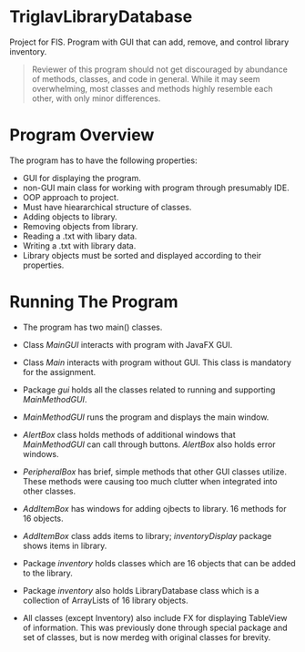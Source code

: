 # TriglavLibraryDatabase
Project for FIS. Program with GUI that can add, remove, and control library inventory.

> Reviewer of this program should not get discouraged by abundance of methods, classes, and code in general.
While it may seem overwhelming, most classes and methods highly resemble each other, with only minor differences.

# Program Overview

The program has to have the following properties:

- GUI for displaying the program.
- non-GUI main class for working with program through presumably IDE.
- OOP approach to project.
- Must have hieararchical structure of classes.
- Adding objects to library.
- Removing objects from library.
- Reading a .txt with libary data.
- Writing a .txt with library data.
- Library objects must be sorted and displayed according to their properties.

# Running The Program

- The program has two main() classes.
- Class _MainGUI_ interacts with program with JavaFX GUI.
- Class _Main_ interacts with program without GUI. This class is mandatory for the assignment.

- Package _gui_ holds all the classes related to running and supporting _MainMethodGUI_.
- _MainMethodGUI_ runs the program and displays the main window.
- _AlertBox_ class holds methods of additional windows that _MainMethodGUI_ can call through buttons.
_AlertBox_ also holds error windows.
- _PeripheralBox_ has brief, simple methods that other GUI classes utilize.
These methods were causing too much clutter when integrated into other classes.
- _AddItemBox_ has windows for adding ojbects to library. 16 methods for 16 objects.
- _AddItemBox_ class adds items to library; _inventoryDisplay_ package shows items in library.

- Package _inventory_ holds classes which are 16 objects that can be added to the library.
- Package _inventory_ also holds LibraryDatabase class which is a collection of ArrayLists of 16 library objects.
- All classes (except Inventory) also include FX for displaying TableView of information. This was previously
done through special package and set of classes, but is now merdeg with original classes for brevity.



